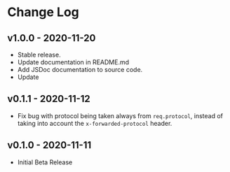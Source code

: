 # Change Log

## v1.0.0 - 2020-11-20

* Stable release. 
* Update documentation in README.md
* Add JSDoc documentation to source code.
* Update

## v0.1.1 - 2020-11-12

* Fix bug with protocol being taken always from `req.protocol`, instead of taking into account the `x-forwarded-protocol` header.

## v0.1.0 - 2020-11-11

* Initial Beta Release
